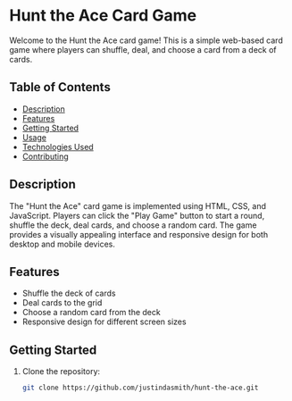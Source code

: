 # Hunt the Ace Card Game

Welcome to the Hunt the Ace card game! This is a simple web-based card game where players can shuffle, deal, and choose a card from a deck of cards.

## Table of Contents
- [Description](#description)
- [Features](#features)
- [Getting Started](#getting-started)
- [Usage](#usage)
- [Technologies Used](#technologies-used)
- [Contributing](#contributing)

## Description

The "Hunt the Ace" card game is implemented using HTML, CSS, and JavaScript. Players can click the "Play Game" button to start a round, shuffle the deck, deal cards, and choose a random card. The game provides a visually appealing interface and responsive design for both desktop and mobile devices.

## Features

- Shuffle the deck of cards
- Deal cards to the grid
- Choose a random card from the deck
- Responsive design for different screen sizes

## Getting Started

1. Clone the repository:

   ```sh
   git clone https://github.com/justindasmith/hunt-the-ace.git

